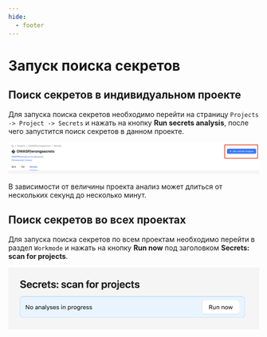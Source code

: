 ```yaml
---
hide:
  - footer
---
```

# Запуск поиска секретов

## Поиск секретов в индивидуальном проекте

Для запуска поиска секретов необходимо перейти на страницу `Projects -> Project -> Secrets` и нажать на кнопку **Run secrets analysis**, после чего запустится поиск секретов в данном проекте. 

![Launch for one project](/assets/img/secrets/manual-launch.png)

В зависимости от величины проекта анализ может длиться от нескольких секунд до несколько минут.

## Поиск секретов во всех проектах

Для запуска поиска секретов по всем проектам необходимо перейти в раздел `Workmode` и нажать на кнопку **Run now** под заголовком **Secrets: scan for projects**. 

![Launch for all projects](/assets/img/secrets/manual-launch-all.png)
